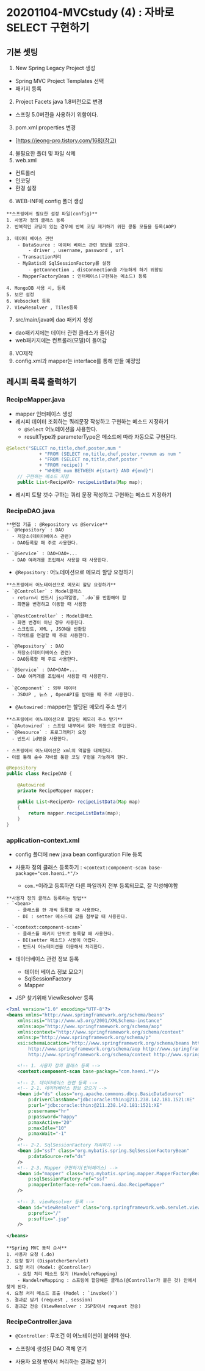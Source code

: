 # 20201104-MVCstudy (4) : 자바로 SELECT 구현하기

## 기본 셋팅
1. New Spring Legacy Project 생성
  - Spring MVC Project Templates 선택
  - 패키지 등록
2. Project Facets java 1.8버전으로 변경
  - 스프링 5.0버전을 사용하기 위함이다.
3. pom.xml properties 변경
  - [https://jeong-pro.tistory.com/168](참고)
4. 불필요한 폴더 및 파일 삭제
5. web.xml
  - 컨트롤러 
  - 인코딩
  - 환경 설정
6. WEB-INF에 config 폴더 생성

```note
**스프링에서 필요한 설정 파일(config)**
1. 사용자 정의 클래스 등록
2. 반복적인 코딩이 있는 경우에 반복 코딩 제거하기 위한 콩통 모듈을 등록(AOP)

3. 데이터 베이스 관련
	- DataSource : 데이터 베이스 관련 정보를 모은다.
		- driver , username, password , url
	- Transaction처리
	- MyBatis의 SqlSessionFactory를 설정
		- getConnection , disConnection을 가능하게 하기 위함임
	- MapperFactoryBean : 인터페이스(구현하는 메소드) 등록

4. MongoDB 사용 시, 등록
5. 보안 설정
6. Websocket 등록
7. ViewResolver , Tiles등록
```

7. src/main/java에 dao 패키지 생성
  - dao패키지에는 데이터 관련 클래스가 들어감
  - web패키지에는 컨트롤러(모델)이 들어감

8. VO제작
9. config.xml과 mapper는 interface를 통해 만들 예정임


## 레시피 목록 출력하기


### RecipeMapper.java
- mapper 인터페이스 생성
- 레시피 데이터 조회하는 쿼리문장 작성하고 구현하는 메소드 지정하기
  - `@Select` 어노테이션을 사용한다.
  - resultType과 parameterType은 메소드에 따라 자동으로 구현된다.  

```java
@Select("SELECT no,title,chef,poster,num "
			+ "FROM (SELECT no,title,chef,poster,rownum as num "
			+ "FROM (SELECT no,title,chef,poster "
			+ "FROM recipe)) "
			+ "WHERE num BETWEEN #{start} AND #{end}")
	// 구현하는 메소드 지정
	public List<RecipeVO> recipeListData(Map map);
```
- 레시피 토탈 갯수 구하는 쿼리 문장 작성하고 구현하는 메소드 지정하기


### RecipeDAO.java


```warning
**면접 기출 : @Repository vs @Service**
- `@Repository` : DAO
  - 저장소(데이터베이스 관련)
  - DAO등록할 때 주로 사용한다.
  
- `@Service` : DAO+DAO+...
  - DAO 여러개를 조립해서 사용할 때 사용한다.
```

- `@Repository` : 어노테이션으로 메모리 할당 요청하기

```note
**스프링에서 어노테이션으로 메모리 할당 요청하기**
- `@Controller` : Model클래스
  - return시 반드시 jsp파일명, `.do`를 반환해야 함
  - 화면을 변경하고 이동할 때 사용함
  
- `@RestController` : Model클래스
  - 화면 변경이 아닌 경우 사용한다.
  - 스크립트, XML , JSON을 반환함
  - 리액트를 연결할 때 주로 사용한다.
  
- `@Repository` : DAO
  - 저장소(데이터베이스 관련)
  - DAO등록할 때 주로 사용한다.
  
- `@Service` : DAO+DAO+...
  - DAO 여러개를 조립해서 사용할 때 사용한다.
  
- `@Component` : 외부 데이터
  - JSOUP , 뉴스 , OpenAPI를 받아올 때 주로 사용한다.
```



- `@Autowired` : mapper는 할당된 메모리 주소 받기 

```note
**스프링에서 어노테이션으로 할당된 메모리 주소 받기**
- `@Autowired` : 스프링 내부에서 찾아 자동으로 주입한다.
- `@Resource` : 프로그래머가 요청
  - 반드시 id명을 사용한다.
```

```tip
- 스프링에서 어노테이션은 xml의 역할을 대체한다.
- 이를 통해 순수 자바를 통한 코딩 구현을 가능하게 한다.
```

```java
@Repository
public class RecipeDAO {
	
	@Autowired
	private RecipeMapper mapper;
	
	public List<RecipeVO> recipeListData(Map map)
	{
		return mapper.recipeListData(map);
	}
}
```

### application-context.xml

- config 폴더에 new java bean configuration File 등록

- 사용자 정의 클래스 등록하기 : `<context:component-scan base-package="com.haeni.*"/>`
	- `com.*`이라고 등록하면 다른 파일까지 전부 등록되므로, 잘 작성해야함

```note
**사용자 정의 클래스 등록하는 방법**
- `<bean>`
	- 클래스를 한 개씩 등록할 때 사용한다.
	- DI : setter 메소드에 값을 첨부할 때 사용한다.

- `<context:component-scan>`
	- 클래스를 패키지 단위로 동록할 때 사용한다.
	- DI(setter 메소드) 사용이 어렵다.
	- 반드시 어노테이션을 이용해서 처리한다.
```

- 데이터베이스 관련 정보 등록
	- 데이터 베이스 정보 모으기
	- SqlSessionFactory
	- Mapper

- JSP 찾기위해 ViewResolver 등록

```XML
<?xml version="1.0" encoding="UTF-8"?>
<beans xmlns="http://www.springframework.org/schema/beans"
	xmlns:xsi="http://www.w3.org/2001/XMLSchema-instance"
	xmlns:aop="http://www.springframework.org/schema/aop"
	xmlns:context="http://www.springframework.org/schema/context"
	xmlns:p="http://www.springframework.org/schema/p"
	xsi:schemaLocation="http://www.springframework.org/schema/beans http://www.springframework.org/schema/beans/spring-beans.xsd
		http://www.springframework.org/schema/aop http://www.springframework.org/schema/aop/spring-aop-4.3.xsd
		http://www.springframework.org/schema/context http://www.springframework.org/schema/context/spring-context-4.3.xsd">

	<!-- 1. 사용자 정의 클래스 등록 -->
	<context:component-scan base-package="com.haeni.*"/>
	
	<!-- 2. 데이터베이스 관련 등록 -->
	<!-- 2-1. 데이터베이스 정보 모으기 -->
	<bean id="ds" class="org.apache.commons.dbcp.BasicDataSource"
		p:driverClassName="jdbc:oracle:thin:@211.238.142.181.1521:XE"
		p:url="jdbc:oracle:thin:@211.238.142.181:1521:XE"
		p:username="hr"
		p:password="happy"
		p:maxActive="20"
		p:maxIdle="10"
		p:maxWait="-1"
	/>
	<!-- 2-2. SqlSessionFactory 처리하기 -->
	<bean id="ssf" class="org.mybatis.spring.SqlSessionFactoryBean"
		p:dataSource-ref="ds"
	/>
	<!-- 2-3. Mapper 구현하기(인터페이스) -->
	<bean id="mapper" class="org.mybatis.spring.mapper.MapperFactoryBean"
		p:sqlSessionFactory-ref="ssf"
		p:mapperInterface-ref="com.haeni.dao.RecipeMapper"
	/>
	
	<!-- 3. viewResolver 등록 -->
	<bean id="viewResolver" class="org.springframework.web.servlet.view.InternalResourceViewResolver"
		p:prefix="/"
		p:suffix=".jsp"
	/>
	
</beans>
```


```note
**Spring MVC 동작 순서**
1. 사용자 요청 (.do)
2. 요청 받기 (DispatcherServlet)
3. 요청 처리 (Model: @Controller)
	- 요청 처리 메소드 찾기 (HandelreMapping) 
	- HandelreMapping : 스프링에 할당해둔 클래스(@Controller가 붙은 것) 안에서 찾게 된다.
4. 요청 처리 메소드 호출 (Model : `invoke()`)
5. 결과값 담기 (request , session)
6. 결과값 전송 (ViewResolver : JSP찾아서 request 전송)
```

### RecipeController.java

- `@Controller` : 무조건 이 어노테이션이 붙어야 한다.
- 스프링에 생성된 DAO 객체 얻기

- 사용자 요청 받아서 처리하는 결과값 받기
